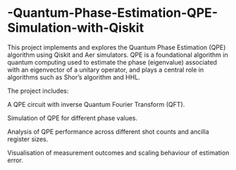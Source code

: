 # -Quantum-Phase-Estimation-QPE-Simulation-with-Qiskit
This project implements and explores the Quantum Phase Estimation (QPE) algorithm using Qiskit and Aer simulators. QPE is a foundational algorithm in quantum computing used to estimate the phase (eigenvalue) associated with an eigenvector of a unitary operator, and plays a central role in algorithms such as Shor’s algorithm and HHL.  



The project includes:

A QPE circuit with inverse Quantum Fourier Transform (QFT).

Simulation of QPE for different phase values.

Analysis of QPE performance across different shot counts and ancilla register sizes.

Visualisation of measurement outcomes and scaling behaviour of estimation error. 



